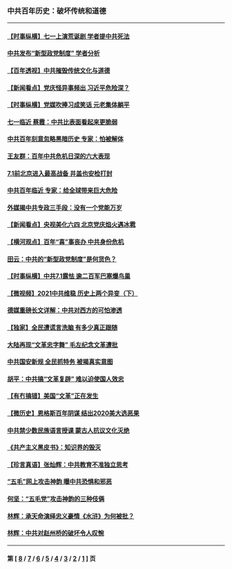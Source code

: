 ### 中共百年历史：破坏传统和道德
---
#### [【时事纵横】七一上演荒诞剧 学者提中共死法](../../pages/nf1176114/n13058990.md?07020430) 
#### [中共发布“新型政党制度” 学者分析](../../pages/nf1176114/n13056354.md?07020430) 
#### [【百年透视】中共摧毁传统文化与道德](../../pages/nf1176114/n13057253.md?07020430) 
#### [【新闻看点】党庆怪异事频出 习近平危险深？](../../pages/nf1176114/n13056781.md?07020430) 
#### [【时事纵横】党媒吹捧习成笑话 元老集体躺平](../../pages/nf1176114/n13056792.md?07020430) 
#### [七一临近 蔡霞：中共比表面看起来更脆弱](../../pages/nf1176114/n13056418.md?07020430) 
#### [中共百年刻意忽略黑暗历史 专家：怕被解体](../../pages/nf1176114/n13056056.md?07020430) 
#### [王友群：百年中共危机日深的六大表现](../../pages/nf1176114/n13054263.md?07020430) 
#### [7.1前北京进入最高战备 井盖也安检打封](../../pages/nf1176114/n13053641.md?07020430) 
#### [中共百年临近 专家：给全球带来巨大危险](../../pages/nf1176114/n13053663.md?07020430) 
#### [外媒揭中共专政三手段：没有一个党能万岁](../../pages/nf1176114/n13049352.md?07020430) 
#### [【新闻看点】央视美化六四 北京党庆焰火遇冰雹](../../pages/nf1176114/n13048310.md?07020430) 
#### [【横河观点】百年“喜”事丧办 中共身份危机](../../pages/nf1176114/n13049869.md?07020430) 
#### [田云：中共的“新型政党制度”是何货色？](../../pages/nf1176114/n13049010.md?07020430) 
#### [【时事纵横】中共7.1露怯 逾二百军巴塞爆鸟巢](../../pages/nf1176114/n13043076.md?07020430) 
#### [【微视频】2021中共维稳 历史上两个异变（下）](../../pages/nf1176114/n13042288.md?07020430) 
#### [德媒重磅长文详解：中共对西方的可怕渗透](../../pages/nf1176114/n13031701.md?07020430) 
#### [【独家】全民遭谎言洗脑 有多少真正跟随](../../pages/nf1176114/n12997170.md?07020430) 
#### [大陆再现“文革忠字舞” 毛左纪念文革遭批](../../pages/nf1176114/n12947385.md?07020430) 
#### [中共国安新规 全民抓特务 被揭真实意图](../../pages/nf1176114/n12911615.md?07020430) 
#### [胡平：中共搞“文革复辟” 难以迫使国人效忠](../../pages/nf1176114/n12905760.md?07020430) 
#### [【有冇搞错】美国“文革”正在发生](../../pages/nf1176114/n12650309.md?07020430) 
#### [【微历史】恩格斯百年阴谋 结出2020美大选恶果](../../pages/nf1176114/n12597490.md?07020430) 
#### [中共禁少数民族语言授课 蒙古人抗议文化灭绝](../../pages/nf1176114/n12362711.md?07020430) 
#### [《共产主义黑皮书》：知识界的毁灭](../../pages/nf1176114/n12198436.md?07020430) 
#### [【珍言真语】张灿辉：中共教育不准独立思考](../../pages/nf1176114/n12116869.md?07020430) 
#### [“五毛”网上攻击神韵 曝中共恐惧和邪恶](../../pages/nf1176114/n11676030.md?07020430) 
#### [何坚：“五毛党”攻击神韵的三种伎俩](../../pages/nf1176114/n11676839.md?07020430) 
#### [林辉：承天命演绎忠义豪情《水浒》为何被批？](../../pages/nf1176114/n11660999.md?07020430) 
#### [林辉：中共对赵州桥的破坏令人叹惋](../../pages/nf1176114/n11622063.md?07020430) 

---
#### 第 [ [8](./8.md?07020430) / [7](./7.md?07020430) / [6](./6.md?07020430) / [5](./5.md?07020430) / [4](./4.md?07020430) / [3](./3.md?07020430) / [2](./2.md?07020430) / [1](./1.md?07020430) ] 页
